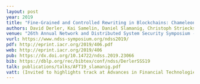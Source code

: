 ```yaml
---
layout: post
year: 2019
title: "Fine-Grained and Controlled Rewriting in Blockchains: Chameleon-Hashing Gone Attribute-Based"
authors: David Derler, Kai Samelin, Daniel Slamanig, Christoph Striecks
venue: "26th Annual Network and Distributed System Security Symposium - NDSS 2019"
vurl: https://www.ndss-symposium.org/ndss2019/
pdf: http://eprint.iacr.org/2019/406.pdf
web: http://eprint.iacr.org/2019/406
pub: https://dx.doi.org/10.14722/ndss.2019.23066
bib: https://dblp.org/rec/bibtex/conf/ndss/DerlerSSS19
talk: publications/talks/AFT19_slamanig.pdf
vatt: (Invited to highlights track at Advances in Financial Technologies (AFT 2019))
---
```



